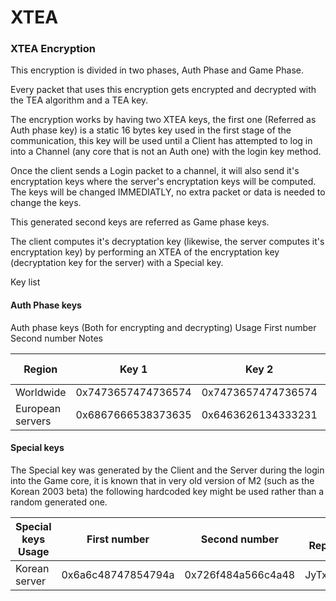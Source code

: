 # XTEA

### XTEA Encryption

This encryption is divided in two phases, Auth Phase and Game Phase.

Every packet that uses this encryption gets encrypted and decrypted with the
TEA algorithm and a TEA key.

The encryption works by having two XTEA keys, the first one
(Referred as Auth phase key) is a static 16 bytes key used in the first stage
of the communication, this key will be used until a Client has attempted to log
in into a Channel (any core that is not an Auth one) with the login key method.

Once the client sends a Login packet to a channel, it will also send it's 
encryptation keys where the server's encryptation keys will be computed.
The keys will be changed IMMEDIATLY, no extra packet or data is needed to
change the keys.

This generated second keys are referred as Game phase keys.

The client computes it's decryptation key (likewise, the server computes it's
encryptation key) by performing an XTEA of the encryptation key 
(decryptation key for the server) with a Special key.


Key list


#### Auth Phase keys

Auth phase keys (Both for encrypting and decrypting) Usage 	First number 	Second number 	Notes

| Region           | Key 1              | Key 2              | ASCII Representation |
|------------------|--------------------|--------------------|----------------------|
| Worldwide        | 0x7473657474736574 | 0x7473657474736574 | testtesttesttest     |
| European servers | 0x6867666538373635 | 0x6463626134333231 | 1234abcd5678efgh     |


#### Special keys

The Special key was generated by the Client and the Server during
the login into the Game core, it is known that in very old version of M2
(such as the Korean 2003 beta) 
the following hardcoded key might be used rather than a random generated one.


| Special keys Usage | First number       | Second number      | ASCII Representation |
|--------------------|--------------------|--------------------|----------------------|
| Korean server      | 0x6a6c48747854794a | 0x726f484a566c4a48 | JyTxtHljHJlVJHor     |


